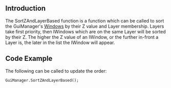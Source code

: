 ## Introduction

The SortZAndLayerBased function is a function which can be called to sort the GuiManager's [Windows](/frb/docs/index.php?title=FlatRedBall.Gui.GuiManager.Windows.md "FlatRedBall.Gui.GuiManager.Windows") by their Z value and Layer membership. Layers take first priority, then IWindows which are on the same Layer will be sorted by their Z. The higher the Z value of an IWindow, or the further in-front a Layer is, the later in the list the IWindow will appear.

## Code Example

The following can be called to update the order:

``` lang:c#
GuiManager.SortZAndLayerBased();
```

 
